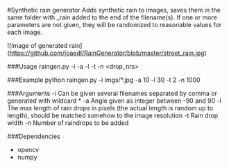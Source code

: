 #Synthetic rain generator
Adds synthetic rain to images, saves them in the same folder with \_rain added to the end of the filename(s). If one or more parameters are not given, they will be randomized to reasonable values for each image.

![Image of generated rain]
(https://github.com/joaedl/RainGenerator/blob/master/street_rain.jpg)

###Usage
raingen.py -i <inputfiles> -a <angle> -l <length> -t <thickness> -n <drop_nrs>

###Example
python raingen.py -i imgs/*.jpg -a 10 -l 30 -t 2 -n 1000

###Arguments
-i Can be given several filenames separated by comma or generated with wildcard *
-a Angle given as integer between -90 and 90
-l The max length of rain drops in pixels (the actual length is random up to length), should be matched somehow to the image resolution
-t Rain drop width
-n Number of raindrops to be added

###Dependencies
* opencv
* numpy